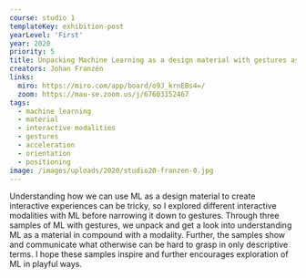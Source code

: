 ```yaml
---
course: studio 1
templateKey: exhibition-post
yearLevel: 'First'
year: 2020
priority: 5
title: Unpacking Machine Learning as a design material with gestures as a modality
creators: Johan Franzén
links:
  miro: https://miro.com/app/board/o9J_krnEBs4=/
  zoom: https://mau-se.zoom.us/j/67603152467
tags:
  - machine learning
  - material
  - interactive modalities
  - gestures
  - acceleration
  - orientation
  - positioning 
image: /images/uploads/2020/studio20-franzen-0.jpg
---
```


Understanding how we can use ML as a design material to create interactive experiences can be tricky, so I explored different interactive modalities with ML before narrowing it down to gestures. Through three samples of ML with gestures, we unpack and get a look into understanding ML as a material in compound with a modality. Further, the samples show and communicate what otherwise can be hard to grasp in only descriptive terms. I hope these samples inspire and further encourages exploration of ML in playful ways.
